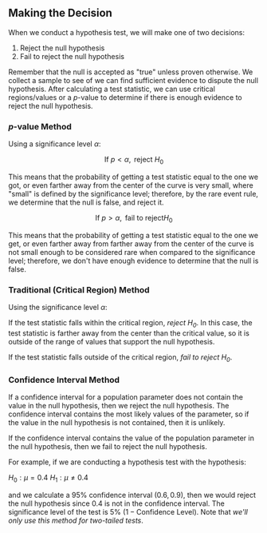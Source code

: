 ## Making the Decision

When we conduct a hypothesis test, we will make one of two decisions:

1. Reject the null hypothesis
2. Fail to reject the null hypothesis

Remember that the null is accepted as "true" unless proven otherwise. We collect a sample to see of we can find sufficient evidence to dispute the null hypothesis. After calculating a test statistic, we can use critical regions/values or a $p$-value to determine if there is enough evidence to reject the null hypothesis.

### $p$-value Method

Using a significance level $\alpha$:

$$\mathrm{If}~p < \alpha, \mathrm{~reject~} H_{0}$$

This means that the probability of getting a test statistic equal to the one we got, or even farther away from the center of the curve is very small, where "small" is defined by the significance level; therefore, by the rare event rule, we determine that the null is false, and reject it.

$$\mathrm{If}~p>\alpha, \mathrm{~fail~to~reject} H_{0}$$

This means that the probability of getting a test statistic equal to the one we get, or even farther away from farther away from the center of the curve is not small enough to be considered rare when compared to the significance level; therefore, we don't have enough evidence to determine that the null is false.

### Traditional (Critical Region) Method

Using the significance level $\alpha$:

If the test statistic falls within the critical region, _reject $H_{0}$_. In this case, the test statistic is farther away from the center than the critical value, so it is outside of the range of values that support the null hypothesis.

If the test statistic falls outside of the critical region, _fail to reject $H_{0}$_.

### Confidence Interval Method

If a confidence interval for a population parameter does not contain the value in the null hypothesis, then we reject the null hypothesis. The confidence interval contains the most likely values of the parameter, so if the value in the null hypothesis is not contained, then it is unlikely.

If the confidence interval contains the value of the population parameter in the null hypothesis, then we fail to reject the null hypothesis.

For example, if we are conducting a hypothesis test with the hypothesis:

$H_{0}:\mu=0.4$
$H_{1}:\mu \neq 0.4$

and we calculate a $95\%$ confidence interval $(0.6, 0.9)$, then we would reject the null hypothesis since $0.4$ is not in the confidence interval. The significance level of the test is $5\%$ ($1-\mathrm{Confidence~Level}$). Note that _we'll only use this method for two-tailed tests_.


